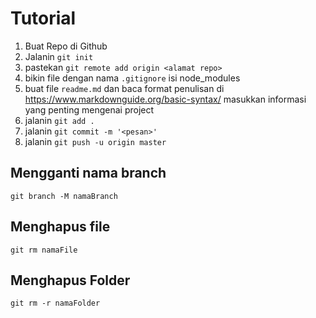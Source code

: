 # Tutorial

1.  Buat Repo di Github
2.  Jalanin `git init`
3.  pastekan `git remote add origin <alamat repo>`
4.  bikin file dengan nama `.gitignore` isi node_modules
5.  buat file `readme.md` dan baca format penulisan di https://www.markdownguide.org/basic-syntax/ masukkan informasi yang penting mengenai project
6.  jalanin `git add .`
7.  jalanin `git commit -m '<pesan>'`
8.  jalanin `git push -u origin master`

## Mengganti nama branch

`git branch -M namaBranch`

## Menghapus file

`git rm namaFile`

## Menghapus Folder

`git rm -r namaFolder`
